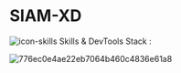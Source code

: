 # SIAM-XD
![icon-skills](https://github.com/SIAM-404/SIAM-XD/assets/164257399/7ea1ccab-b61d-4b79-af00-60fa28a693a0)
 Skills & DevTools Stack :


![776ec0e4ae22eb7064b460c4836e61a8](https://github.com/SIAM-404/SIAM-XD/assets/164257399/ad68d94b-5cac-41e4-96ad-ed6e3a3beea9)
